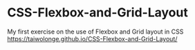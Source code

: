# CSS-Flexbox-and-Grid-Layout
My first exercise on the use of Flexbox and Grid layout in CSS
https://taiwolonge.github.io/CSS-Flexbox-and-Grid-Layout/

